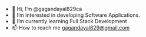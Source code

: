 - 👋 Hi, I’m @gagandayal829ca
- 👀 I’m interested in developing Software Applications.
- 🌱 I’m currently learning Full Stack Development
- 📫 How to reach me gagandayal829@gmail.com

<!---
gagandayal829ca/gagandayal829ca is a ✨ special ✨ repository because its `README.md` (this file) appears on your GitHub profile.
You can click the Preview link to take a look at your changes.
--->
